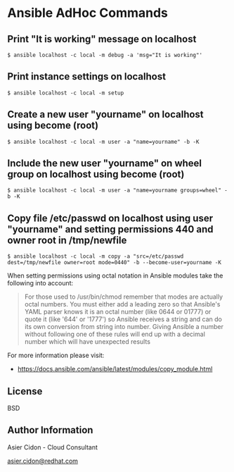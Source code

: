 
# Ansible AdHoc Commands

## Print "It is working" message on localhost

```
$ ansible localhost -c local -m debug -a 'msg="It is working"'
```

## Print instance settings on localhost

```
$ ansible localhost -c local -m setup
```

## Create a new user "yourname" on localhost using become (root)

```
$ ansible localhost -c local -m user -a "name=yourname" -b -K
```

## Include the new user "yourname" on **wheel** group on localhost using become (root)

```
$ ansible localhost -c local -m user -a "name=yourname groups=wheel" -b -K
```

## Copy file **/etc/passwd** on localhost using user "yourname" and setting permissions 440 and owner root in **/tmp/newfile**

```
$ ansible localhost -c local -m copy -a "src=/etc/passwd dest=/tmp/newfile owner=root mode=0440" -b --become-user=yourname -K
```
When setting permissions using octal notation in Ansible modules take the following into account:

> For those used to /usr/bin/chmod remember that modes are actually octal numbers. You must either add a leading zero so that Ansible's YAML parser knows it is an octal number (like 0644 or 01777) or quote it (like '644' or '1777') so Ansible receives a string and can do its own conversion from string into number. Giving Ansible a number without following one of these rules will end up with a decimal number which will have unexpected results

For more information please visit:

- https://docs.ansible.com/ansible/latest/modules/copy_module.html

License
-------

BSD

Author Information
------------------

 Asier Cidon - Cloud Consultant

 asier.cidon@redhat.com
